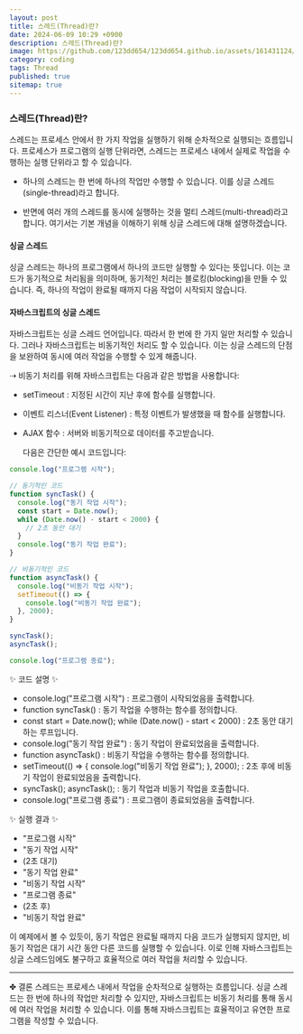 ```yaml
---
layout: post
title: 스레드(Thread)란?
date: 2024-06-09 10:29 +0900
description: 스레드(Thread)란?
image: https://github.com/123dd654/123dd654.github.io/assets/161431124/be6ff23b-f5fd-4450-8a96-bc7d203324b4
category: coding
tags: Thread
published: true
sitemap: true
---
```


### 스레드(Thread)란?

스레드는 프로세스 안에서 한 가지 작업을 실행하기 위해 순차적으로 실행되는 흐름입니다.
프로세스가 프로그램의 실행 단위라면, 스레드는 프로세스 내에서 실제로 작업을 수행하는 실행 단위라고 할 수 있습니다.

- 하나의 스레드는 한 번에 하나의 작업만 수행할 수 있습니다.
  이를 싱글 스레드(single-thread)라고 합니다.

- 반면에 여러 개의 스레드를 동시에 실행하는 것을 멀티 스레드(multi-thread)라고 합니다.
  여기서는 기본 개념을 이해하기 위해 싱글 스레드에 대해 설명하겠습니다.

#### 싱글 스레드

싱글 스레드는 하나의 프로그램에서 하나의 코드만 실행할 수 있다는 뜻입니다.
이는 코드가 동기적으로 처리됨을 의미하며, 동기적인 처리는 블로킹(blocking)을 만들 수 있습니다.
즉, 하나의 작업이 완료될 때까지 다음 작업이 시작되지 않습니다.

#### 자바스크립트의 싱글 스레드

자바스크립트는 싱글 스레드 언어입니다. 따라서 한 번에 한 가지 일만 처리할 수 있습니다.
그러나 자바스크립트는 비동기적인 처리도 할 수 있습니다. 이는 싱글 스레드의 단점을 보완하여 동시에 여러 작업을 수행할 수 있게 해줍니다.

⇢ 비동기 처리를 위해 자바스크립트는 다음과 같은 방법을 사용합니다:

- setTimeout : 지정된 시간이 지난 후에 함수를 실행합니다.
- 이벤트 리스너(Event Listener) : 특정 이벤트가 발생했을 때 함수를 실행합니다.
- AJAX 함수 : 서버와 비동기적으로 데이터를 주고받습니다.

  다음은 간단한 예시 코드입니다:

```javascript
console.log("프로그램 시작");

// 동기적인 코드
function syncTask() {
  console.log("동기 작업 시작");
  const start = Date.now();
  while (Date.now() - start < 2000) {
    // 2초 동안 대기
  }
  console.log("동기 작업 완료");
}

// 비동기적인 코드
function asyncTask() {
  console.log("비동기 작업 시작");
  setTimeout(() => {
    console.log("비동기 작업 완료");
  }, 2000);
}

syncTask();
asyncTask();

console.log("프로그램 종료");
```

✨ 코드 설명 ✨

- console.log("프로그램 시작") : 프로그램이 시작되었음을 출력합니다.
- function syncTask() : 동기 작업을 수행하는 함수를 정의합니다.
- const start = Date.now(); while (Date.now() - start < 2000) : 2초 동안 대기하는 루프입니다.
- console.log("동기 작업 완료") : 동기 작업이 완료되었음을 출력합니다.
- function asyncTask() : 비동기 작업을 수행하는 함수를 정의합니다.
- setTimeout(() => { console.log("비동기 작업 완료"); }, 2000); : 2초 후에 비동기 작업이 완료되었음을 출력합니다.
- syncTask(); asyncTask(); : 동기 작업과 비동기 작업을 호출합니다.
- console.log("프로그램 종료") : 프로그램이 종료되었음을 출력합니다.

✨ 실행 결과 ✨

- "프로그램 시작"
- "동기 작업 시작"
- (2초 대기)
- "동기 작업 완료"
- "비동기 작업 시작"
- "프로그램 종료"
- (2초 후)
- "비동기 작업 완료"

이 예제에서 볼 수 있듯이, 동기 작업은 완료될 때까지 다음 코드가 실행되지 않지만,
비동기 작업은 대기 시간 동안 다른 코드를 실행할 수 있습니다. 이로 인해 자바스크립트는
싱글 스레드임에도 불구하고 효율적으로 여러 작업을 처리할 수 있습니다.

---

✤ 결론
스레드는 프로세스 내에서 작업을 순차적으로 실행하는 흐름입니다.
싱글 스레드는 한 번에 하나의 작업만 처리할 수 있지만, 자바스크립트는 비동기 처리를 통해 동시에 여러 작업을 처리할 수 있습니다.
이를 통해 자바스크립트는 효율적이고 유연한 프로그램을 작성할 수 있습니다.
